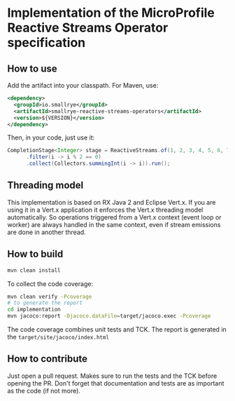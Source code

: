 # Implementation of the MicroProfile Reactive Streams Operator specification


## How to use

Add the artifact into your classpath. For Maven, use:

```xml
<dependency>
  <groupId>io.smallrye</groupId>
  <artifactId>smallrye-reactive-streams-operators</artifactId>
  <version>${VERSION}</version>
</dependency>
```

Then, in your code, just use it:

```java
CompletionStage<Integer> stage = ReactiveStreams.of(1, 2, 3, 4, 5, 6, 7, 8, 9, 10)
      .filter(i -> i % 2 == 0)
      .collect(Collectors.summingInt(i -> i)).run();
```

## Threading model

This implementation is based on RX Java 2 and Eclipse Vert.x. If you are using it in a Vert.x application it enforces the 
Vert.x threading model automatically. So operations triggered from a Vert.x context (event loop or worker) are always 
handled in the same context, even if stream emissions are done in another thread. 

## How to build

```bash
mvn clean install
```

To collect the code coverage:

```bash
mvn clean verify -Pcoverage
# to generate the report
cd implementation
mvn jacoco:report -Djacoco.dataFile=target/jacoco.exec -Pcoverage
```

The code coverage combines unit tests and TCK. The report is generated in the `target/site/jacoco/index.html`

## How to contribute

Just open a pull request. Makes sure to run the tests and the TCK before opening the PR. Don't forget that documentation 
and tests are as important as the code (if not more). 